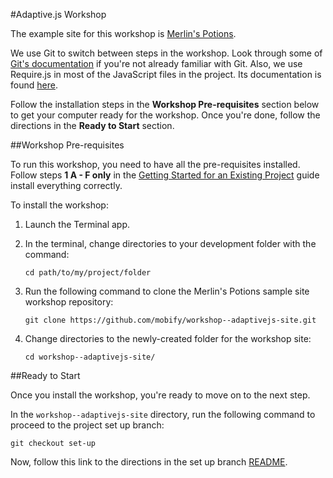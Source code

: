 #Adaptive.js Workshop

The example site for this workshop is [Merlin's Potions](http://www.merlinspotions.com).

We use Git to switch between steps in the workshop. Look through some of [Git's documentation](http://git-scm.com/documentation) if you're not already familiar with Git. Also, we use Require.js in most of the JavaScript files in the project. Its documentation is found [here](http://requirejs.org/docs/start.html).

Follow the installation steps in the **Workshop Pre-requisites** section below to get your computer ready for the workshop. Once you're done, follow the directions in the **Ready to Start** section. 

##Workshop Pre-requisites

To run this workshop, you need to have all the pre-requisites installed. Follow steps **1 A - F only** in the [Getting Started for an Existing Project](https://cloud.mobify.com/docs/adaptivejs/getting-started/existing-project/#/install-adaptivejs-sdk/) guide install everything correctly.

To install the workshop:

1. Launch the Terminal app.
2. In the terminal, change directories to your development folder with the command:


    ```
    cd path/to/my/project/folder
    ```

3. Run the following command to clone the Merlin's Potions sample site workshop repository:

    ```
    git clone https://github.com/mobify/workshop--adaptivejs-site.git
    ```

4. Change directories to the newly-created folder for the workshop site:

    ```
    cd workshop--adaptivejs-site/
    ```


##Ready to Start

Once you install the workshop, you're ready to move on to the next step. 

In the `workshop--adaptivejs-site` directory, run the following command to proceed to the project set up branch:

```
git checkout set-up
```

Now, follow this link to the directions in the set up branch [README](https://github.com/mobify/workshop--adaptivejs-site/blob/set-up/README.md).
